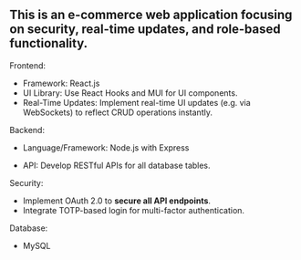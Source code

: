 ## This is an e-commerce web application focusing on security, real-time updates, and role-based functionality.


Frontend:

- Framework: React.js
- UI Library: Use React Hooks and MUI for UI components.
- Real-Time Updates: Implement real-time UI updates (e.g. via WebSockets) to reflect CRUD operations instantly.

Backend:

- Language/Framework: Node.js with Express

- API: Develop RESTful APIs for all database tables.

Security:

- Implement OAuth 2.0 to **secure all API endpoints**.
- Integrate TOTP-based login for multi-factor authentication.

Database:

- MySQL
